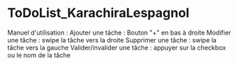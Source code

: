 # ToDoList_KarachiraLespagnol

Manuel d'utilisation :
	Ajouter une tâche : Bouton "+" en bas à droite
	Modifier une tâche : swipe la tâche vers la droite
	Supprimer une tâche : swipe la tâche vers la gauche
	Valider/invalider une tâche : appuyer sur la checkbox ou le nom de la tâche